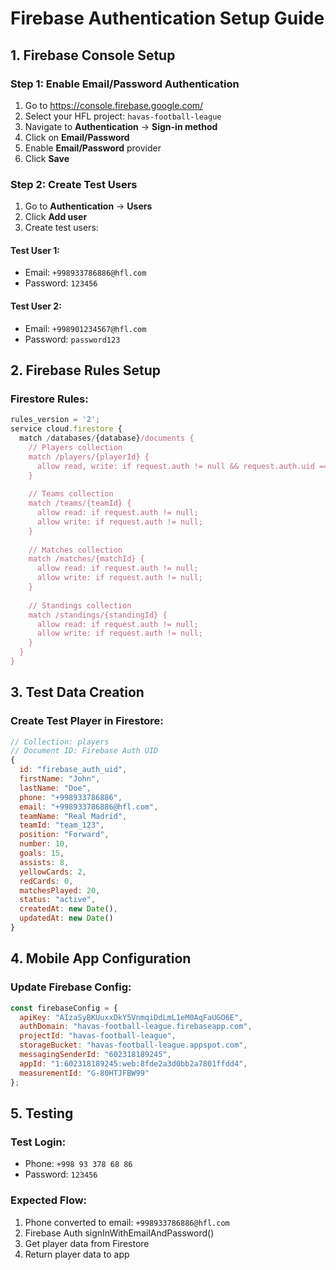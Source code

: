 # Firebase Authentication Setup Guide

## 1. Firebase Console Setup

### Step 1: Enable Email/Password Authentication
1. Go to https://console.firebase.google.com/
2. Select your HFL project: `havas-football-league`
3. Navigate to **Authentication** → **Sign-in method**
4. Click on **Email/Password**
5. Enable **Email/Password** provider
6. Click **Save**

### Step 2: Create Test Users
1. Go to **Authentication** → **Users**
2. Click **Add user**
3. Create test users:

#### Test User 1:
- Email: `+998933786886@hfl.com`
- Password: `123456`

#### Test User 2:
- Email: `+998901234567@hfl.com`
- Password: `password123`

## 2. Firebase Rules Setup

### Firestore Rules:
```javascript
rules_version = '2';
service cloud.firestore {
  match /databases/{database}/documents {
    // Players collection
    match /players/{playerId} {
      allow read, write: if request.auth != null && request.auth.uid == playerId;
    }
    
    // Teams collection
    match /teams/{teamId} {
      allow read: if request.auth != null;
      allow write: if request.auth != null;
    }
    
    // Matches collection
    match /matches/{matchId} {
      allow read: if request.auth != null;
      allow write: if request.auth != null;
    }
    
    // Standings collection
    match /standings/{standingId} {
      allow read: if request.auth != null;
      allow write: if request.auth != null;
    }
  }
}
```

## 3. Test Data Creation

### Create Test Player in Firestore:
```javascript
// Collection: players
// Document ID: Firebase Auth UID
{
  id: "firebase_auth_uid",
  firstName: "John",
  lastName: "Doe",
  phone: "+998933786886",
  email: "+998933786886@hfl.com",
  teamName: "Real Madrid",
  teamId: "team_123",
  position: "Forward",
  number: 10,
  goals: 15,
  assists: 8,
  yellowCards: 2,
  redCards: 0,
  matchesPlayed: 20,
  status: "active",
  createdAt: new Date(),
  updatedAt: new Date()
}
```

## 4. Mobile App Configuration

### Update Firebase Config:
```javascript
const firebaseConfig = {
  apiKey: "AIzaSyBKUuxxDkY5VnmqiDdLmL1eM0AqFaUGO6E",
  authDomain: "havas-football-league.firebaseapp.com",
  projectId: "havas-football-league",
  storageBucket: "havas-football-league.appspot.com",
  messagingSenderId: "602318189245",
  appId: "1:602318189245:web:8fde2a3d0bb2a7801ffdd4",
  measurementId: "G-80HTJFBW99"
};
```

## 5. Testing

### Test Login:
- Phone: `+998 93 378 68 86`
- Password: `123456`

### Expected Flow:
1. Phone converted to email: `+998933786886@hfl.com`
2. Firebase Auth signInWithEmailAndPassword()
3. Get player data from Firestore
4. Return player data to app

